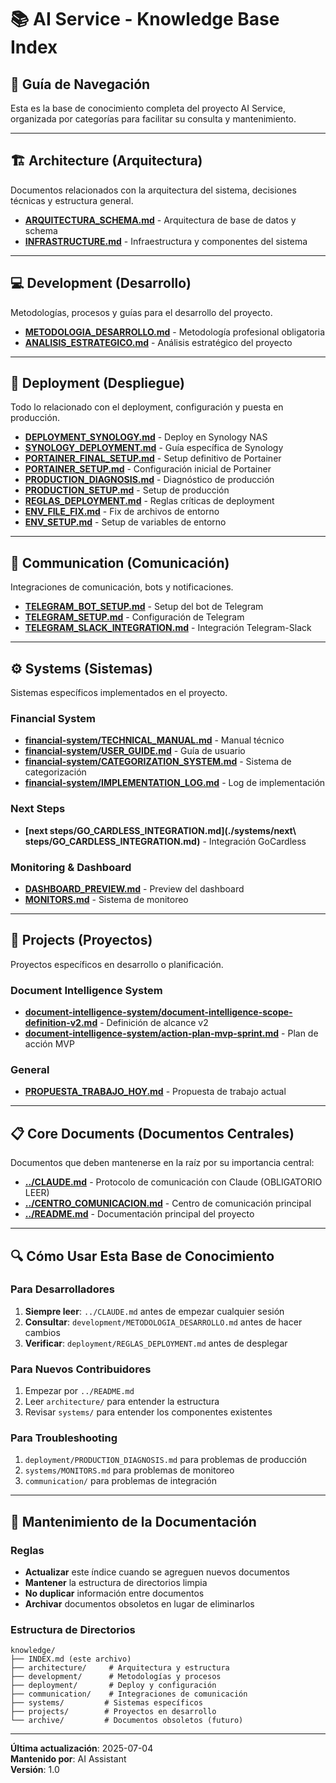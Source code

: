 # 📚 AI Service - Knowledge Base Index

## 📖 Guía de Navegación

Esta es la base de conocimiento completa del proyecto AI Service, organizada por categorías para facilitar su consulta y mantenimiento.

---

## 🏗️ Architecture (Arquitectura)

Documentos relacionados con la arquitectura del sistema, decisiones técnicas y estructura general.

- **[ARQUITECTURA_SCHEMA.md](./architecture/ARQUITECTURA_SCHEMA.md)** - Arquitectura de base de datos y schema
- **[INFRASTRUCTURE.md](./architecture/INFRASTRUCTURE.md)** - Infraestructura y componentes del sistema

---

## 💻 Development (Desarrollo)

Metodologías, procesos y guías para el desarrollo del proyecto.

- **[METODOLOGIA_DESARROLLO.md](./development/METODOLOGIA_DESARROLLO.md)** - Metodología profesional obligatoria
- **[ANALISIS_ESTRATEGICO.md](./ANALISIS_ESTRATEGICO.md)** - Análisis estratégico del proyecto

---

## 🚀 Deployment (Despliegue)

Todo lo relacionado con el deployment, configuración y puesta en producción.

- **[DEPLOYMENT_SYNOLOGY.md](./deployment/DEPLOYMENT_SYNOLOGY.md)** - Deploy en Synology NAS
- **[SYNOLOGY_DEPLOYMENT.md](./deployment/SYNOLOGY_DEPLOYMENT.md)** - Guía específica de Synology
- **[PORTAINER_FINAL_SETUP.md](./deployment/PORTAINER_FINAL_SETUP.md)** - Setup definitivo de Portainer
- **[PORTAINER_SETUP.md](./deployment/PORTAINER_SETUP.md)** - Configuración inicial de Portainer
- **[PRODUCTION_DIAGNOSIS.md](./deployment/PRODUCTION_DIAGNOSIS.md)** - Diagnóstico de producción
- **[PRODUCTION_SETUP.md](./deployment/PRODUCTION_SETUP.md)** - Setup de producción
- **[REGLAS_DEPLOYMENT.md](./deployment/REGLAS_DEPLOYMENT.md)** - Reglas críticas de deployment
- **[ENV_FILE_FIX.md](./deployment/ENV_FILE_FIX.md)** - Fix de archivos de entorno
- **[ENV_SETUP.md](./deployment/ENV_SETUP.md)** - Setup de variables de entorno

---

## 📡 Communication (Comunicación)

Integraciones de comunicación, bots y notificaciones.

- **[TELEGRAM_BOT_SETUP.md](./communication/TELEGRAM_BOT_SETUP.md)** - Setup del bot de Telegram
- **[TELEGRAM_SETUP.md](./communication/TELEGRAM_SETUP.md)** - Configuración de Telegram
- **[TELEGRAM_SLACK_INTEGRATION.md](./communication/TELEGRAM_SLACK_INTEGRATION.md)** - Integración Telegram-Slack

---

## ⚙️ Systems (Sistemas)

Sistemas específicos implementados en el proyecto.

### Financial System
- **[financial-system/TECHNICAL_MANUAL.md](./systems/financial-system/TECHNICAL_MANUAL.md)** - Manual técnico
- **[financial-system/USER_GUIDE.md](./systems/financial-system/USER_GUIDE.md)** - Guía de usuario
- **[financial-system/CATEGORIZATION_SYSTEM.md](./systems/financial-system/CATEGORIZATION_SYSTEM.md)** - Sistema de categorización
- **[financial-system/IMPLEMENTATION_LOG.md](./systems/financial-system/IMPLEMENTATION_LOG.md)** - Log de implementación

### Next Steps
- **[next steps/GO_CARDLESS_INTEGRATION.md](./systems/next\ steps/GO_CARDLESS_INTEGRATION.md)** - Integración GoCardless

### Monitoring & Dashboard
- **[DASHBOARD_PREVIEW.md](./systems/DASHBOARD_PREVIEW.md)** - Preview del dashboard
- **[MONITORS.md](./systems/MONITORS.md)** - Sistema de monitoreo

---

## 🚧 Projects (Proyectos)

Proyectos específicos en desarrollo o planificación.

### Document Intelligence System
- **[document-intelligence-system/document-intelligence-scope-definition-v2.md](./projects/document-intelligence-system/document-intelligence-scope-definition-v2.md)** - Definición de alcance v2
- **[document-intelligence-system/action-plan-mvp-sprint.md](./projects/document-intelligence-system/action-plan-mvp-sprint.md)** - Plan de acción MVP

### General
- **[PROPUESTA_TRABAJO_HOY.md](./projects/PROPUESTA_TRABAJO_HOY.md)** - Propuesta de trabajo actual

---

## 📋 Core Documents (Documentos Centrales)

Documentos que deben mantenerse en la raíz por su importancia central:

- **[../CLAUDE.md](../CLAUDE.md)** - Protocolo de comunicación con Claude (OBLIGATORIO LEER)
- **[../CENTRO_COMUNICACION.md](../CENTRO_COMUNICACION.md)** - Centro de comunicación principal
- **[../README.md](../README.md)** - Documentación principal del proyecto

---

## 🔍 Cómo Usar Esta Base de Conocimiento

### Para Desarrolladores
1. **Siempre leer**: `../CLAUDE.md` antes de empezar cualquier sesión
2. **Consultar**: `development/METODOLOGIA_DESARROLLO.md` antes de hacer cambios
3. **Verificar**: `deployment/REGLAS_DEPLOYMENT.md` antes de desplegar

### Para Nuevos Contribuidores
1. Empezar por `../README.md`
2. Leer `architecture/` para entender la estructura
3. Revisar `systems/` para entender los componentes existentes

### Para Troubleshooting
1. `deployment/PRODUCTION_DIAGNOSIS.md` para problemas de producción
2. `systems/MONITORS.md` para problemas de monitoreo
3. `communication/` para problemas de integración

---

## 📝 Mantenimiento de la Documentación

### Reglas
- **Actualizar** este índice cuando se agreguen nuevos documentos
- **Mantener** la estructura de directorios limpia
- **No duplicar** información entre documentos
- **Archivar** documentos obsoletos en lugar de eliminarlos

### Estructura de Directorios
```
knowledge/
├── INDEX.md (este archivo)
├── architecture/     # Arquitectura y estructura
├── development/      # Metodologías y procesos
├── deployment/       # Deploy y configuración
├── communication/    # Integraciones de comunicación
├── systems/         # Sistemas específicos
├── projects/        # Proyectos en desarrollo
└── archive/         # Documentos obsoletos (futuro)
```

---

**Última actualización**: 2025-07-04  
**Mantenido por**: AI Assistant  
**Versión**: 1.0